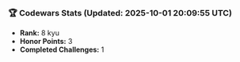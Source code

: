 ### 🏆 Codewars Stats (Updated: 2025-10-01 20:09:55 UTC)

- **Rank:** 8 kyu
- **Honor Points:** 3
- **Completed Challenges:** 1
